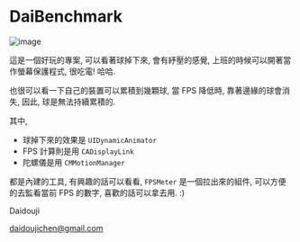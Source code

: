 # DaiBenchmark

![image](https://s3-ap-northeast-1.amazonaws.com/daidoujiminecraft/Daidouji/DaiBanchmark.gif)

這是一個好玩的專案, 可以看著球掉下來, 會有紓壓的感覺, 上班的時候可以開著當作螢幕保護程式, 很吃電! 哈哈. 

也很可以看一下自己的裝置可以累積到幾顆球, 當 FPS 降低時, 靠著邊緣的球會消失, 因此, 球是無法持續累積的.

其中, 

 - 球掉下來的效果是 `UIDynamicAnimator`
 - FPS 計算則是用 `CADisplayLink`
 - 陀螺儀是用 `CMMotionManager`

都是內建的工具, 有興趣的話可以看看, `FPSMeter` 是一個拉出來的組件, 可以方便的去監看當前 FPS 的數字, 喜歡的話可以拿去用. :)

Daidouji

daidoujichen@gmail.com
